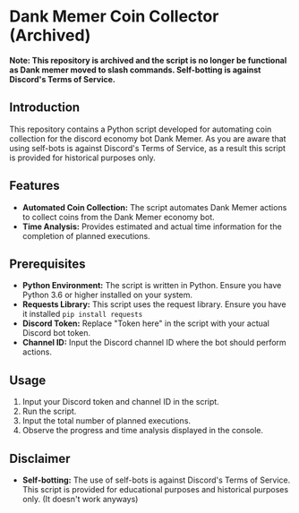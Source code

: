# Dank Memer Coin Collector (Archived)

**Note: This repository is archived and the script is no longer be functional as Dank memer moved to slash commands. Self-botting is against Discord's Terms of Service.**

## Introduction

This repository contains a Python script developed for automating coin collection for the discord economy bot Dank Memer. As you are aware that using self-bots is against Discord's Terms of Service, as a result this script is provided for historical purposes only.

## Features

- **Automated Coin Collection:** The script automates Dank Memer actions to collect coins from the Dank Memer economy bot.
- **Time Analysis:** Provides estimated and actual time information for the completion of planned executions.

## Prerequisites
- **Python Environment:** The script is written in Python. Ensure you have Python 3.6 or higher installed on your system.
- **Requests Library:** This script uses the request library. Ensure you have it installed `pip install requests`
- **Discord Token:** Replace "Token here" in the script with your actual Discord bot token.
- **Channel ID:** Input the Discord channel ID where the bot should perform actions.

## Usage

1. Input your Discord token and channel ID in the script.
2. Run the script.
3. Input the total number of planned executions.
4. Observe the progress and time analysis displayed in the console.

## Disclaimer

- **Self-botting:** The use of self-bots is against Discord's Terms of Service. This script is provided for educational purposes and historical purposes only. (It doesn't work anyways)
